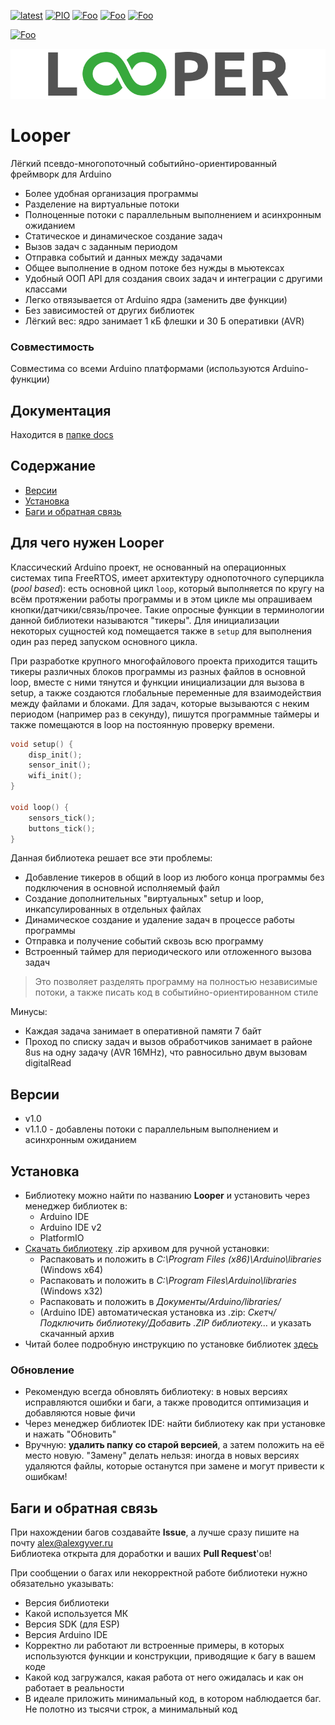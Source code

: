 [![latest](https://img.shields.io/github/v/release/GyverLibs/Looper.svg?color=brightgreen)](https://github.com/GyverLibs/Looper/releases/latest/download/Looper.zip)
[![PIO](https://badges.registry.platformio.org/packages/gyverlibs/library/Looper.svg)](https://registry.platformio.org/libraries/gyverlibs/Looper)
[![Foo](https://img.shields.io/badge/Website-AlexGyver.ru-blue.svg?style=flat-square)](https://alexgyver.ru/)
[![Foo](https://img.shields.io/badge/%E2%82%BD%24%E2%82%AC%20%D0%9F%D0%BE%D0%B4%D0%B4%D0%B5%D1%80%D0%B6%D0%B0%D1%82%D1%8C-%D0%B0%D0%B2%D1%82%D0%BE%D1%80%D0%B0-orange.svg?style=flat-square)](https://alexgyver.ru/support_alex/)
[![Foo](https://img.shields.io/badge/README-ENGLISH-blueviolet.svg?style=flat-square)](https://github-com.translate.goog/GyverLibs/Looper?_x_tr_sl=ru&_x_tr_tl=en)  

[![Foo](https://img.shields.io/badge/ПОДПИСАТЬСЯ-НА%20ОБНОВЛЕНИЯ-brightgreen.svg?style=social&logo=telegram&color=blue)](https://t.me/GyverLibs)

![logo](images/logo.png)

# Looper
Лёгкий псевдо-многопоточный событийно-ориентированный фреймворк для Arduino
- Более удобная организация программы
- Разделение на виртуальные потоки
- Полноценные потоки с параллельным выполнением и асинхронным ожиданием
- Статическое и динамическое создание задач
- Вызов задач с заданным периодом
- Отправка событий и данных между задачами
- Общее выполнение в одном потоке без нужды в мьютексах
- Удобный ООП API для создания своих задач и интеграции с другими классами
- Легко отвязывается от Arduino ядра (заменить две функции)
- Без зависимостей от других библиотек
- Лёгкий вес: ядро занимает 1 кБ флешки и 30 Б оперативки (AVR)

### Совместимость
Совместима со всеми Arduino платформами (используются Arduino-функции)

## Документация
Находится в [папке docs](https://github.com/GyverLibs/Looper/tree/main/docs/0.main.md)

## Содержание
- [Версии](#versions)
- [Установка](#install)
- [Баги и обратная связь](#feedback)

<a id="usage"></a>

## Для чего нужен Looper
Классический Arduino проект, не основанный на операционных системах типа FreeRTOS, имеет архитектуру однопоточного суперцикла (*pool based*): есть основной цикл `loop`, который выполняется по кругу на всём протяжении работы программы и в этом цикле мы опрашиваем кнопки/датчики/связь/прочее. Такие опросные функции в терминологии данной библиотеки называются "тикеры". Для инициализации некоторых сущностей код помещается также в `setup` для выполнения один раз перед запуском основного цикла.

При разработке крупного многофайлового проекта приходится тащить тикеры различных блоков программы из разных файлов в основной loop, вместе с ними тянутся и функции инициализации для вызова в setup, а также создаются глобальные переменные для взаимодействия между файлами и блоками. Для задач, которые вызываются с неким периодом (например раз в секунду), пишутся программные таймеры и также помещаются в loop на постоянную проверку времени.
```cpp
void setup() {
    disp_init();
    sensor_init();
    wifi_init();
}

void loop() {
    sensors_tick();
    buttons_tick();
}
```

Данная библиотека решает все эти проблемы:
- Добавление тикеров в общий в loop из любого конца программы без подключения в основной исполняемый файл
- Создание дополнительных "виртуальных" setup и loop, инкапсулированных в отдельных файлах
- Динамическое создание и удаление задач в процессе работы программы
- Отправка и получение событий сквозь всю программу
- Встроенный таймер для периодического или отложенного вызова задач

> Это позволяет разделять программу на полностью независимые потоки, а также писать код в событийно-ориентированном стиле

Минусы:
- Каждая задача занимает в оперативной памяти 7 байт
- Проход по списку задач и вызов обработчиков занимает в районе 8us на одну задачу (AVR 16MHz), что равносильно двум вызовам digitalRead

<a id="versions"></a>

## Версии
- v1.0
- v1.1.0 - добавлены потоки с параллельным выполнением и асинхронным ожиданием

<a id="install"></a>
## Установка
- Библиотеку можно найти по названию **Looper** и установить через менеджер библиотек в:
    - Arduino IDE
    - Arduino IDE v2
    - PlatformIO
- [Скачать библиотеку](https://github.com/GyverLibs/Looper/archive/refs/heads/main.zip) .zip архивом для ручной установки:
    - Распаковать и положить в *C:\Program Files (x86)\Arduino\libraries* (Windows x64)
    - Распаковать и положить в *C:\Program Files\Arduino\libraries* (Windows x32)
    - Распаковать и положить в *Документы/Arduino/libraries/*
    - (Arduino IDE) автоматическая установка из .zip: *Скетч/Подключить библиотеку/Добавить .ZIP библиотеку…* и указать скачанный архив
- Читай более подробную инструкцию по установке библиотек [здесь](https://alexgyver.ru/arduino-first/#%D0%A3%D1%81%D1%82%D0%B0%D0%BD%D0%BE%D0%B2%D0%BA%D0%B0_%D0%B1%D0%B8%D0%B1%D0%BB%D0%B8%D0%BE%D1%82%D0%B5%D0%BA)
### Обновление
- Рекомендую всегда обновлять библиотеку: в новых версиях исправляются ошибки и баги, а также проводится оптимизация и добавляются новые фичи
- Через менеджер библиотек IDE: найти библиотеку как при установке и нажать "Обновить"
- Вручную: **удалить папку со старой версией**, а затем положить на её место новую. "Замену" делать нельзя: иногда в новых версиях удаляются файлы, которые останутся при замене и могут привести к ошибкам!

<a id="feedback"></a>

## Баги и обратная связь
При нахождении багов создавайте **Issue**, а лучше сразу пишите на почту [alex@alexgyver.ru](mailto:alex@alexgyver.ru)  
Библиотека открыта для доработки и ваших **Pull Request**'ов!

При сообщении о багах или некорректной работе библиотеки нужно обязательно указывать:
- Версия библиотеки
- Какой используется МК
- Версия SDK (для ESP)
- Версия Arduino IDE
- Корректно ли работают ли встроенные примеры, в которых используются функции и конструкции, приводящие к багу в вашем коде
- Какой код загружался, какая работа от него ожидалась и как он работает в реальности
- В идеале приложить минимальный код, в котором наблюдается баг. Не полотно из тысячи строк, а минимальный код